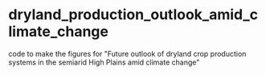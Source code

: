 # dryland_production_outlook_amid_climate_change
code to make the figures for "Future outlook of dryland crop production systems in the semiarid High Plains amid  climate change"
